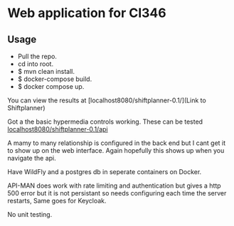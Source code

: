 # Web application for CI346

## Usage
- Pull the repo. 
- cd into root.
- $ mvn clean install.
- $ docker-compose build.
- $ docker compose up.


You can view the results at [localhost8080/shiftplanner-0.1/](Link to Shiftplanner)

Got a the basic hypermedia controls working. These can be tested [localhost8080/shiftplanner-0.1/api](Here)

A mamy to many relationship is configured in the back end but I cant get it to show up on the web interface. Again
hopefully this shows up when you navigate the api.

Have WildFly and a postgres db in seperate containers on Docker.

API-MAN does work with rate limiting and authentication but gives a http 500 error but it is not persistant so needs configuring each time the server restarts, Same goes for Keycloak.

No unit testing.


